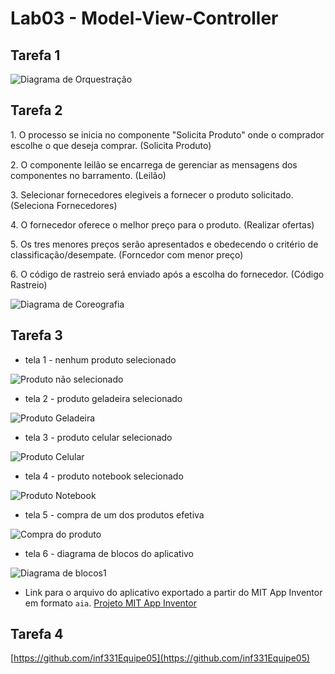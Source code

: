 # Lab03 - Model-View-Controller


## Tarefa 1

![Diagrama de Orquestração](images/Tarefa01.png)

## Tarefa 2

<p>1. O processo se inicia no componente "Solicita Produto" onde o comprador escolhe o que deseja comprar. (Solicita Produto)</p>
<p>2. O componente leilão se encarrega de gerenciar as mensagens dos componentes no barramento. (Leilão)</p>
<p>3. Selecionar fornecedores elegiveis a fornecer o produto solicitado. (Seleciona Fornecedores)</p>
<p>4. O fornecedor oferece o melhor preço para o produto. (Realizar ofertas)</p>
<p>5. Os tres menores preços serão apresentados e obedecendo o critério de classificação/desempate. (Forncedor com menor preço)</p>
<p>6. O código de rastreio será enviado após a escolha do fornecedor. (Código Rastreio)</p>

![Diagrama de Coreografia](images/Tarefa02.png)

## Tarefa 3 
 * tela 1 - nenhum produto selecionado
 
![Produto não selecionado](images/ProdEmpty.jpeg)

 * tela 2 - produto geladeira selecionado
 
![Produto Geladeira](images/ProdGeladeira.jpeg)

 * tela 3 - produto celular selecionado
 
![Produto Celular](images/ProdCelular.jpeg)

 * tela 4 - produto notebook selecionado
 
![Produto Notebook](images/ProdNotebook.jpeg)

 * tela 5 - compra de um dos produtos efetiva
 
![Compra do produto](images/CompraEfetuada.jpeg)

 * tela 6 - diagrama de blocos do aplicativo
 
![Diagrama de blocos1](images/block01.jpg)



 * Link para o arquivo do aplicativo exportado a partir do MIT App Inventor em formato `aia`.
[Projeto MIT App Inventor](app/ProjectTarefa4.aia)

## Tarefa 4

[https://github.com/inf331Equipe05](https://github.com/inf331Equipe05)